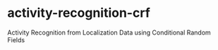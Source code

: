 # activity-recognition-crf
Activity Recognition from Localization Data using Conditional Random Fields
